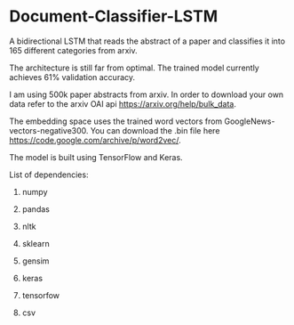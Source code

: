 # Document-Classifier-LSTM
A bidirectional LSTM that reads the abstract of a paper and classifies it into 165 different categories from arxiv.

The architecture is still far from optimal. The trained model currently achieves 61% validation accuracy.

I am using 500k paper abstracts from arxiv. In order to download your own data refer to the arxiv OAI api https://arxiv.org/help/bulk_data.

The embedding space uses the trained word vectors from GoogleNews-vectors-negative300. You can download the .bin file here https://code.google.com/archive/p/word2vec/. 

The model is built using TensorFlow and Keras.

List of dependencies:

1) numpy

2) pandas

3) nltk

4) sklearn

5) gensim

6) keras

7) tensorfow

8) csv
